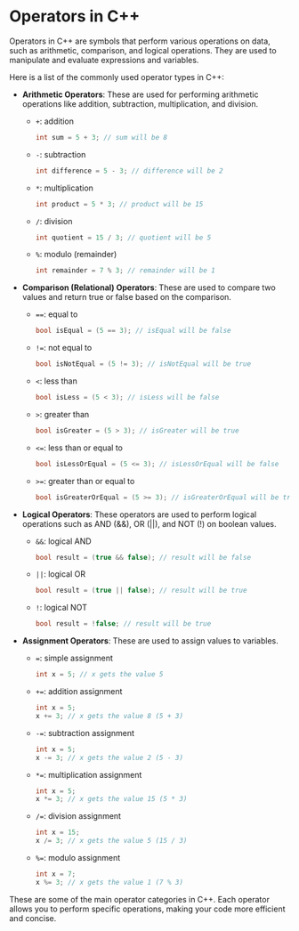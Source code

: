 # Operators in C++

Operators in C++ are symbols that perform various operations on data, such as arithmetic, comparison, and logical operations. They are used to manipulate and evaluate expressions and variables.

Here is a list of the commonly used operator types in C++:

- **Arithmetic Operators**: These are used for performing arithmetic operations like addition, subtraction, multiplication, and division.

   - `+`: addition
     ```cpp
     int sum = 5 + 3; // sum will be 8
     ```
   - `-`: subtraction
     ```cpp
     int difference = 5 - 3; // difference will be 2
     ```
   - `*`: multiplication
     ```cpp
     int product = 5 * 3; // product will be 15
     ```
   - `/`: division
     ```cpp
     int quotient = 15 / 3; // quotient will be 5
     ```
   - `%`: modulo (remainder)
     ```cpp
     int remainder = 7 % 3; // remainder will be 1
     ```

- **Comparison (Relational) Operators**: These are used to compare two values and return true or false based on the comparison.

   - `==`: equal to
     ```cpp
     bool isEqual = (5 == 3); // isEqual will be false
     ```
   - `!=`: not equal to
     ```cpp
     bool isNotEqual = (5 != 3); // isNotEqual will be true
     ```
   - `<`: less than
     ```cpp
     bool isLess = (5 < 3); // isLess will be false
     ```
   - `>`: greater than
     ```cpp
     bool isGreater = (5 > 3); // isGreater will be true
     ```
   - `<=`: less than or equal to
     ```cpp
     bool isLessOrEqual = (5 <= 3); // isLessOrEqual will be false
     ```
   - `>=`: greater than or equal to
     ```cpp
     bool isGreaterOrEqual = (5 >= 3); // isGreaterOrEqual will be true
     ```

- **Logical Operators**: These operators are used to perform logical operations such as AND (&&), OR (||), and NOT (!) on boolean values.

   - `&&`: logical AND
     ```cpp
     bool result = (true && false); // result will be false
     ```
   - `||`: logical OR
     ```cpp
     bool result = (true || false); // result will be true
     ```
   - `!`: logical NOT
     ```cpp
     bool result = !false; // result will be true
     ```

- **Assignment Operators**: These are used to assign values to variables.

   - `=`: simple assignment
     ```cpp
     int x = 5; // x gets the value 5
     ```
   - `+=`: addition assignment
     ```cpp
     int x = 5;
     x += 3; // x gets the value 8 (5 + 3)
     ```
   - `-=`: subtraction assignment
     ```cpp
     int x = 5;
     x -= 3; // x gets the value 2 (5 - 3)
     ```
   - `*=`: multiplication assignment
     ```cpp
     int x = 5;
     x *= 3; // x gets the value 15 (5 * 3)
     ```
   - `/=`: division assignment
     ```cpp
     int x = 15;
     x /= 3; // x gets the value 5 (15 / 3)
     ```
   - `%=`: modulo assignment
     ```cpp
     int x = 7;
     x %= 3; // x gets the value 1 (7 % 3)
     ```

These are some of the main operator categories in C++. Each operator allows you to perform specific operations, making your code more efficient and concise.